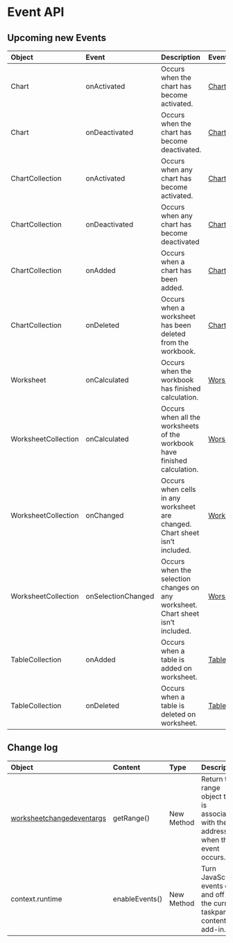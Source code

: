 # Event API

## Upcoming new Events

| Object | Event | Description | Event Argument |
|:----|:----|:----|:---|
| Chart | onActivated | Occurs when the chart has become activated. | [ChartActivatedEventArgs](https://github.com/OfficeDev/office-js-docs/blob/ExcelJs_OpenSpec/reference/excel/chartactivatedeventargs.md) |
| Chart | onDeactivated | Occurs when the chart has become deactivated. | [ChartDeactivatedEventArgs](https://github.com/OfficeDev/office-js-docs/blob/ExcelJs_OpenSpec/reference/excel/chartdeactivatedeventargs.md) |
| ChartCollection | onActivated | Occurs when any chart has become activated. | [ChartActivatedEventArgs](https://github.com/OfficeDev/office-js-docs/blob/ExcelJs_OpenSpec/reference/excel/chartactivatedeventargs.md) |
| ChartCollection | onDeactivated | Occurs when any chart has become deactivated | [ChartDeactivatedEventArgs](https://github.com/OfficeDev/office-js-docs/blob/ExcelJs_OpenSpec/reference/excel/chartdeactivatedeventargs.md) |
| ChartCollection | onAdded | Occurs when a chart has been added. | [ChartAddedEventArgs](https://github.com/OfficeDev/office-js-docs/blob/ExcelJs_OpenSpec/reference/excel/chartaddedeventargs.md) |
| ChartCollection | onDeleted | Occurs when a worksheet has been deleted from the workbook. | [ChartDeletedEvent](https://github.com/OfficeDev/office-js-docs/blob/ExcelJs_OpenSpec/reference/excel/chartdeletedevent.md) |
| Worksheet | onCalculated | Occurs when the workbook has finished calculation. | [WorsheetCalculatedEventArgs](https://github.com/OfficeDev/office-js-docs/blob/ExcelJs_OpenSpec/reference/excel/worksheetcalculatedeventargs.md) |
 WorksheetCollection | onCalculated | Occurs when all the worksheets of the workbook have finished calculation. | [WorsheetCalculatedEventArgs](https://github.com/OfficeDev/office-js-docs/blob/ExcelJs_OpenSpec/reference/excel/worksheetcalculatedeventargs.md) |
| WorksheetCollection | onChanged | Occurs when cells in any worksheet are changed. Chart sheet isn’t included. | [WorksheetChangedEventAargs]() |
| WorksheetCollection | onSelectionChanged | Occurs when the selection changes on any worksheet. Chart sheet isn’t included. | [WorsheetCalculatedEventArgs]() |
| TableCollection | onAdded | Occurs when a table is added on worksheet. | [TableCollectiAddedEventArgs]()|
| TableCollection | onDeleted | Occurs when a table is deleted on worksheet. | [TableCollectiDeletedEventArgs]()|

## Change log

| Object | Content| Type | Description | 
|:----|:----|:----|:---|
| [worksheetchangedeventargs](https://github.com/OfficeDev/office-js-docs/blob/ExcelJs_OpenSpec/reference/excel/worksheetchangedeventargs.md) | getRange() | New Method | Return the range object that is associated with the address when the event occurs.|
| context.runtime | enableEvents() |  New Method | Turn JavaScript events on and off for the current taskpane or content add-in. |
